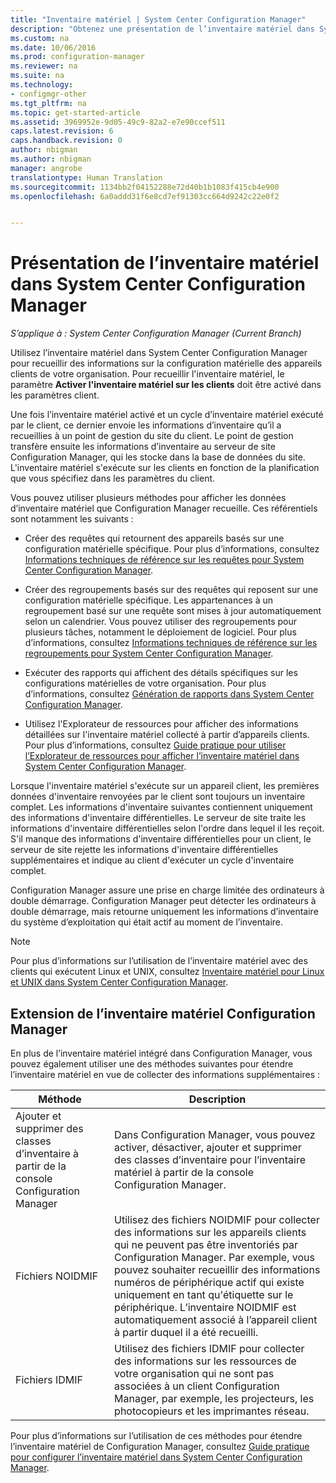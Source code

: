 ```yaml
---
title: "Inventaire matériel | System Center Configuration Manager"
description: "Obtenez une présentation de l’inventaire matériel dans System Center Configuration Manager."
ms.custom: na
ms.date: 10/06/2016
ms.prod: configuration-manager
ms.reviewer: na
ms.suite: na
ms.technology:
- configmgr-other
ms.tgt_pltfrm: na
ms.topic: get-started-article
ms.assetid: 3969952e-9d05-49c9-82a2-e7e90ccef511
caps.latest.revision: 6
caps.handback.revision: 0
author: nbigman
ms.author: nbigman
manager: angrobe
translationtype: Human Translation
ms.sourcegitcommit: 1134bb2f04152288e72d40b1b1083f415cb4e900
ms.openlocfilehash: 6a0addd31f6e8cd7ef91303cc664d9242c22e0f2


---
```

# <a name="introduction-to-hardware-inventory-in-system-center-configuration-manager"></a>Présentation de l’inventaire matériel dans System Center Configuration Manager

*S’applique à : System Center Configuration Manager (Current Branch)*

Utilisez l’inventaire matériel dans System Center Configuration Manager pour recueillir des informations sur la configuration matérielle des appareils clients de votre organisation. Pour recueillir l'inventaire matériel, le paramètre **Activer l'inventaire matériel sur les clients** doit être activé dans les paramètres client.  

 Une fois l’inventaire matériel activé et un cycle d’inventaire matériel exécuté par le client, ce dernier envoie les informations d’inventaire qu’il a recueillies à un point de gestion du site du client. Le point de gestion transfère ensuite les informations d’inventaire au serveur de site Configuration Manager, qui les stocke dans la base de données du site. L'inventaire matériel s'exécute sur les clients en fonction de la planification que vous spécifiez dans les paramètres du client.  

 Vous pouvez utiliser plusieurs méthodes pour afficher les données d’inventaire matériel que Configuration Manager recueille. Ces référentiels sont notamment les suivants :  

-   Créer des requêtes qui retournent des appareils basés sur une configuration matérielle spécifique. Pour plus d’informations, consultez [Informations techniques de référence sur les requêtes pour System Center Configuration Manager](../../../../core/servers/manage/queries-technical-reference.md).  

-   Créer des regroupements basés sur des requêtes qui reposent sur une configuration matérielle spécifique. Les appartenances à un regroupement basé sur une requête sont mises à jour automatiquement selon un calendrier. Vous pouvez utiliser des regroupements pour plusieurs tâches, notamment le déploiement de logiciel. Pour plus d’informations, consultez [Informations techniques de référence sur les regroupements pour System Center Configuration Manager](../../../../core/clients/manage/collections/collections-technical-reference.md).  

-   Exécuter des rapports qui affichent des détails spécifiques sur les configurations matérielles de votre organisation. Pour plus d’informations, consultez [Génération de rapports dans System Center Configuration Manager](../../../../core/servers/manage/reporting.md).  

-   Utilisez l'Explorateur de ressources pour afficher des informations détaillées sur l'inventaire matériel collecté à partir d’appareils clients. Pour plus d’informations, consultez [Guide pratique pour utiliser l’Explorateur de ressources pour afficher l’inventaire matériel dans System Center Configuration Manager](../../../../core/clients/manage/inventory/use-resource-explorer-to-view-hardware-inventory.md).  

 Lorsque l'inventaire matériel s'exécute sur un appareil client, les premières données d'inventaire renvoyées par le client sont toujours un inventaire complet. Les informations d'inventaire suivantes contiennent uniquement des informations d'inventaire différentielles. Le serveur de site traite les informations d'inventaire différentielles selon l'ordre dans lequel il les reçoit. S'il manque des informations d'inventaire différentielles pour un client, le serveur de site rejette les informations d'inventaire différentielles supplémentaires et indique au client d'exécuter un cycle d'inventaire complet.  

 Configuration Manager assure une prise en charge limitée des ordinateurs à double démarrage. Configuration Manager peut détecter les ordinateurs à double démarrage, mais retourne uniquement les informations d’inventaire du système d’exploitation qui était actif au moment de l’inventaire.  

> [!NOTE]  
>  Pour plus d’informations sur l’utilisation de l’inventaire matériel avec des clients qui exécutent Linux et UNIX, consultez [Inventaire matériel pour Linux et UNIX dans System Center Configuration Manager](../../../../core/clients/manage/inventory/hardware-inventory-for-linux-and-unix.md).  

## <a name="extending-configuration-manager-hardware-inventory"></a>Extension de l’inventaire matériel Configuration Manager  
 En plus de l’inventaire matériel intégré dans Configuration Manager, vous pouvez également utiliser une des méthodes suivantes pour étendre l’inventaire matériel en vue de collecter des informations supplémentaires :  

|Méthode|Description|  
|------------|-----------------|  
|Ajouter et supprimer des classes d’inventaire à partir de la console Configuration Manager|Dans Configuration Manager, vous pouvez activer, désactiver, ajouter et supprimer des classes d’inventaire pour l’inventaire matériel à partir de la console Configuration Manager.|  
|Fichiers NOIDMIF|Utilisez des fichiers NOIDMIF pour collecter des informations sur les appareils clients qui ne peuvent pas être inventoriés par Configuration Manager. Par exemple, vous pouvez souhaiter recueillir des informations numéros de périphérique actif qui existe uniquement en tant qu'étiquette sur le périphérique. L’inventaire NOIDMIF est automatiquement associé à l’appareil client à partir duquel il a été recueilli.|  
|Fichiers IDMIF|Utilisez des fichiers IDMIF pour collecter des informations sur les ressources de votre organisation qui ne sont pas associées à un client Configuration Manager, par exemple, les projecteurs, les photocopieurs et les imprimantes réseau.|  

 Pour plus d’informations sur l’utilisation de ces méthodes pour étendre l’inventaire matériel de Configuration Manager, consultez [Guide pratique pour configurer l’inventaire matériel dans System Center Configuration Manager](../../../../core/clients/manage/inventory/configure-hardware-inventory.md).  



<!--HONumber=Nov16_HO1-->


